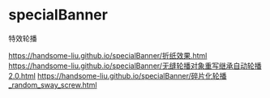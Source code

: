 # specialBanner

特效轮播

<https://handsome-liu.github.io/specialBanner/折纸效果.html>
<https://handsome-liu.github.io/specialBanner/无缝轮播对象重写继承自动轮播2.0.html>
<https://handsome-liu.github.io/specialBanner/碎片化轮播_random_sway_screw.html>
